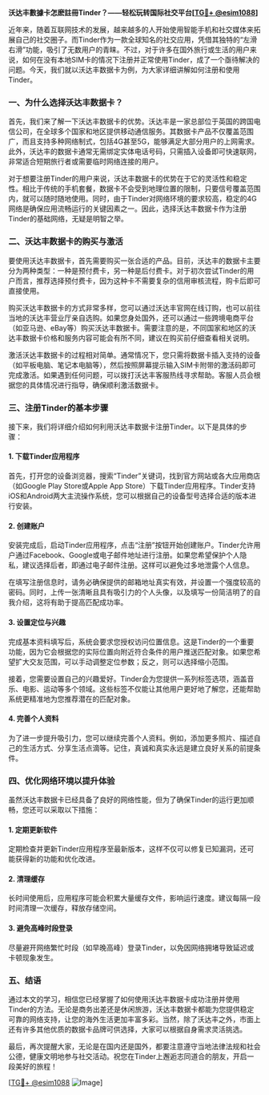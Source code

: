 **沃达丰數據卡怎麽註冊Tinder？——轻松玩转国际社交平台[[TG💪+ @esim1088](https://t.me/s/esim1088)]**

近年来，随着互联网技术的发展，越来越多的人开始使用智能手机和社交媒体来拓展自己的社交圈子。而Tinder作为一款全球知名的社交应用，凭借其独特的“左滑右滑”功能，吸引了无数用户的青睐。不过，对于许多在国外旅行或生活的用户来说，如何在没有本地SIM卡的情况下注册并正常使用Tinder，成了一个亟待解决的问题。今天，我们就以沃达丰数据卡为例，为大家详细讲解如何注册和使用Tinder。

### **一、为什么选择沃达丰数据卡？**

首先，我们来了解一下沃达丰数据卡的优势。沃达丰是一家总部位于英国的跨国电信公司，在全球多个国家和地区提供移动通信服务。其数据卡产品不仅覆盖范围广，而且支持多种网络制式，包括4G甚至5G，能够满足大部分用户的上网需求。此外，沃达丰的数据卡通常无需绑定实体电话号码，只需插入设备即可快速联网，非常适合短期旅行者或需要临时网络连接的用户。

对于想要注册Tinder的用户来说，沃达丰数据卡的优势在于它的灵活性和稳定性。相比于传统的手机套餐，数据卡不会受到地理位置的限制，只要信号覆盖范围内，就可以随时随地使用。同时，由于Tinder对网络环境的要求较高，稳定的4G网络是确保应用流畅运行的关键因素之一。因此，选择沃达丰数据卡作为注册Tinder的基础网络，无疑是明智之举。

### **二、沃达丰数据卡的购买与激活**

要使用沃达丰数据卡，首先需要购买一张合适的产品。目前，沃达丰的数据卡主要分为两种类型：一种是预付费卡，另一种是后付费卡。对于初次尝试Tinder的用户而言，推荐选择预付费卡，因为这种卡不需要复杂的信用审核流程，购卡后即可直接使用。

购买沃达丰数据卡的方式非常多样，您可以通过沃达丰官网在线订购，也可以前往当地的沃达丰营业厅亲自选购。如果您身处国外，还可以通过一些跨境电商平台（如亚马逊、eBay等）购买沃达丰数据卡。需要注意的是，不同国家和地区的沃达丰数据卡价格和服务内容可能会有所不同，建议在购买前仔细查看相关说明。

激活沃达丰数据卡的过程相对简单。通常情况下，您只需将数据卡插入支持的设备（如平板电脑、笔记本电脑等），然后按照屏幕提示输入SIM卡附带的激活码即可完成激活。如果遇到任何问题，可以拨打沃达丰客服热线寻求帮助。客服人员会根据您的具体情况进行指导，确保顺利激活数据卡。

### **三、注册Tinder的基本步骤**

接下来，我们将详细介绍如何利用沃达丰数据卡注册Tinder。以下是具体的步骤：

#### **1. 下载Tinder应用程序**
首先，打开您的设备浏览器，搜索“Tinder”关键词，找到官方网站或各大应用商店（如Google Play Store或Apple App Store）下载Tinder应用程序。Tinder支持iOS和Android两大主流操作系统，您可以根据自己的设备型号选择合适的版本进行安装。

#### **2. 创建账户**
安装完成后，启动Tinder应用程序，点击“注册”按钮开始创建账户。Tinder允许用户通过Facebook、Google或电子邮件地址进行注册。如果您希望保护个人隐私，建议选择后者，即通过电子邮件注册。这样可以避免过多地泄露个人信息。

在填写注册信息时，请务必确保提供的邮箱地址真实有效，并设置一个强度较高的密码。同时，上传一张清晰且具有吸引力的个人头像，以及填写一份简洁明了的自我介绍，这将有助于提高匹配成功率。

#### **3. 设置定位与兴趣**
完成基本资料填写后，系统会要求您授权访问位置信息。这是Tinder的一个重要功能，因为它会根据您的实际位置向附近符合条件的用户推送匹配对象。如果您希望扩大交友范围，可以手动调整定位参数；反之，则可以选择缩小范围。

接着，您需要设置自己的兴趣爱好。Tinder会为您提供一系列标签选项，涵盖音乐、电影、运动等多个领域。这些标签不仅能让其他用户更好地了解您，还能帮助系统更精准地为您推荐潜在的匹配对象。

#### **4. 完善个人资料**
为了进一步提升吸引力，您可以继续完善个人资料。例如，添加更多照片、描述自己的生活方式、分享生活点滴等。记住，真诚和真实永远是建立良好关系的前提条件。

### **四、优化网络环境以提升体验**

虽然沃达丰数据卡已经具备了良好的网络性能，但为了确保Tinder的运行更加顺畅，您还可以采取以下措施：

#### **1. 定期更新软件**
定期检查并更新Tinder应用程序至最新版本，这样不仅可以修复已知漏洞，还可能获得新的功能和优化改进。

#### **2. 清理缓存**
长时间使用后，应用程序可能会积累大量缓存文件，影响运行速度。建议每隔一段时间清理一次缓存，释放存储空间。

#### **3. 避免高峰时段登录**
尽量避开网络繁忙时段（如早晚高峰）登录Tinder，以免因网络拥堵导致延迟或卡顿现象发生。

### **五、结语**

通过本文的学习，相信您已经掌握了如何使用沃达丰数据卡成功注册并使用Tinder的方法。无论是商务出差还是休闲旅游，沃达丰数据卡都能为您提供稳定可靠的网络支持，让您的海外生活更加丰富多彩。当然，除了沃达丰之外，市面上还有许多其他优质的数据卡品牌可供选择，大家可以根据自身需求灵活挑选。

最后，再次提醒大家，无论是在国内还是国外，都要注意遵守当地法律法规和社会公德，健康文明地参与社交活动。祝您在Tinder上邂逅志同道合的朋友，开启一段美好的旅程！

[[TG💪+ @esim1088](https://t.me/s/esim1088) ![Image](https://i.postimg.cc/4NQfJmqS/Snipaste-2025-05-13-00-14-12.png)]